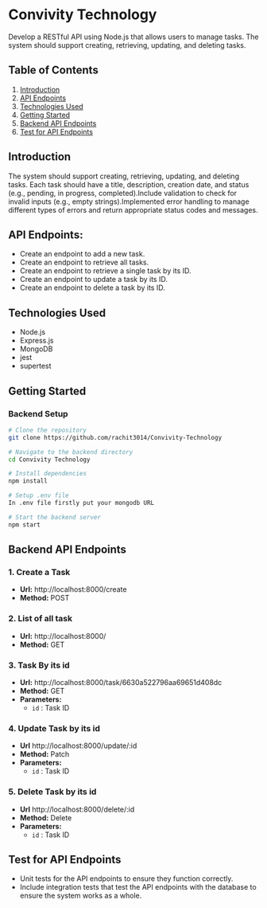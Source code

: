 # Convivity Technology

Develop a RESTful API using Node.js that allows users to manage tasks. The system should support creating, retrieving, updating, and deleting tasks.

## Table of Contents

1. [Introduction](#introduction)
2. [API Endpoints](#api-endpoints)
3. [Technologies Used](#technologies-used)
4. [Getting Started](#getting-started)
5. [Backend API Endpoints](#backend-api-endpoints)
6. [Test for API Endpoints](#test-for-api-endpoints)

## Introduction
The system should support creating, retrieving, updating, and deleting tasks. Each task should have a title, description, creation date, and status (e.g., pending, in progress, completed).Include validation to check for invalid inputs (e.g., empty strings).Implemented error handling to manage different types of errors and return appropriate status codes and messages.


## API Endpoints:
- Create an endpoint to add a new task.
- Create an endpoint to retrieve all tasks.
- Create an endpoint to retrieve a single task by its ID.
- Create an endpoint to update a task by its ID.
- Create an endpoint to delete a task by its ID.


## Technologies Used

- Node.js
- Express.js
- MongoDB
- jest
- supertest


## Getting Started

### Backend Setup

```bash
# Clone the repository
git clone https://github.com/rachit3014/Convivity-Technology

# Navigate to the backend directory
cd Convivity Technology

# Install dependencies
npm install

# Setup .env file
In .env file firstly put your mongodb URL

# Start the backend server
npm start
```

## Backend API Endpoints
### 1. Create a Task

- **Url:** http://localhost:8000/create
- **Method:** POST

### 2. List of all task

- **Url:** http://localhost:8000/
- **Method:** GET


### 3. Task By its id

- **Url:** http://localhost:8000/task/6630a522796aa69651d408dc
- **Method:** GET
- **Parameters:**
  -  `id` : Task ID


### 4. Update Task by its id

- **Url**  http://localhost:8000/update/:id
- **Method:** Patch
- **Parameters:**
  -  `id` : Task ID

### 5. Delete Task by its id

- **Url** http://localhost:8000/delete/:id
- **Method:** Delete
- **Parameters:**
  - `id` : Task ID


## Test for API Endpoints

- Unit tests for the API endpoints to ensure they function correctly.
- Include integration tests that test the API endpoints with the database to ensure the system works as a whole.